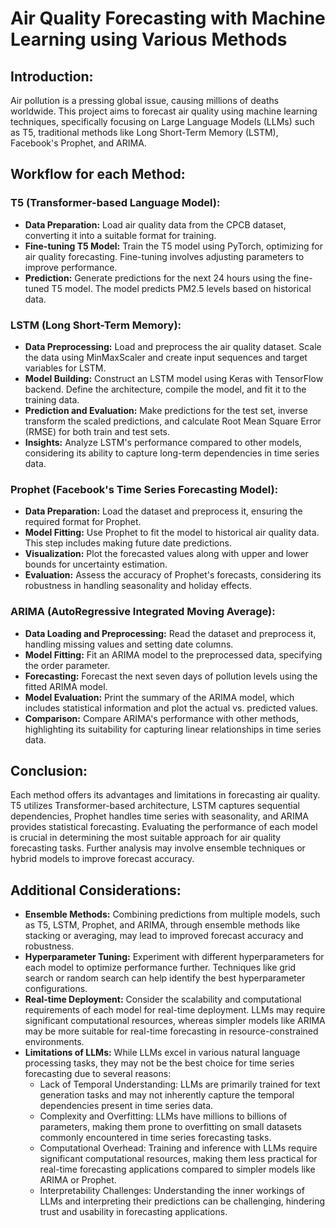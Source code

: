 # Air Quality Forecasting with Machine Learning using Various Methods

## Introduction:
Air pollution is a pressing global issue, causing millions of deaths worldwide. This project aims to forecast air quality using machine learning techniques, specifically focusing on Large Language Models (LLMs) such as T5, traditional methods like Long Short-Term Memory (LSTM), Facebook's Prophet, and ARIMA.

## Workflow for each Method:

### T5 (Transformer-based Language Model):
- **Data Preparation:** Load air quality data from the CPCB dataset, converting it into a suitable format for training.
- **Fine-tuning T5 Model:** Train the T5 model using PyTorch, optimizing for air quality forecasting. Fine-tuning involves adjusting parameters to improve performance.
- **Prediction:** Generate predictions for the next 24 hours using the fine-tuned T5 model. The model predicts PM2.5 levels based on historical data.

### LSTM (Long Short-Term Memory):
- **Data Preprocessing:** Load and preprocess the air quality dataset. Scale the data using MinMaxScaler and create input sequences and target variables for LSTM.
- **Model Building:** Construct an LSTM model using Keras with TensorFlow backend. Define the architecture, compile the model, and fit it to the training data.
- **Prediction and Evaluation:** Make predictions for the test set, inverse transform the scaled predictions, and calculate Root Mean Square Error (RMSE) for both train and test sets.
- **Insights:** Analyze LSTM's performance compared to other models, considering its ability to capture long-term dependencies in time series data.

### Prophet (Facebook's Time Series Forecasting Model):
- **Data Preparation:** Load the dataset and preprocess it, ensuring the required format for Prophet.
- **Model Fitting:** Use Prophet to fit the model to historical air quality data. This step includes making future date predictions.
- **Visualization:** Plot the forecasted values along with upper and lower bounds for uncertainty estimation.
- **Evaluation:** Assess the accuracy of Prophet's forecasts, considering its robustness in handling seasonality and holiday effects.

### ARIMA (AutoRegressive Integrated Moving Average):
- **Data Loading and Preprocessing:** Read the dataset and preprocess it, handling missing values and setting date columns.
- **Model Fitting:** Fit an ARIMA model to the preprocessed data, specifying the order parameter.
- **Forecasting:** Forecast the next seven days of pollution levels using the fitted ARIMA model.
- **Model Evaluation:** Print the summary of the ARIMA model, which includes statistical information and plot the actual vs. predicted values.
- **Comparison:** Compare ARIMA's performance with other methods, highlighting its suitability for capturing linear relationships in time series data.

## Conclusion:
Each method offers its advantages and limitations in forecasting air quality. T5 utilizes Transformer-based architecture, LSTM captures sequential dependencies, Prophet handles time series with seasonality, and ARIMA provides statistical forecasting. Evaluating the performance of each model is crucial in determining the most suitable approach for air quality forecasting tasks. Further analysis may involve ensemble techniques or hybrid models to improve forecast accuracy.

## Additional Considerations:

- **Ensemble Methods:** Combining predictions from multiple models, such as T5, LSTM, Prophet, and ARIMA, through ensemble methods like stacking or averaging, may lead to improved forecast accuracy and robustness.
- **Hyperparameter Tuning:** Experiment with different hyperparameters for each model to optimize performance further. Techniques like grid search or random search can help identify the best hyperparameter configurations.
- **Real-time Deployment:** Consider the scalability and computational requirements of each model for real-time deployment. LLMs may require significant computational resources, whereas simpler models like ARIMA may be more suitable for real-time forecasting in resource-constrained environments.
- **Limitations of LLMs:** While LLMs excel in various natural language processing tasks, they may not be the best choice for time series forecasting due to several reasons:
  - Lack of Temporal Understanding: LLMs are primarily trained for text generation tasks and may not inherently capture the temporal dependencies present in time series data.
  - Complexity and Overfitting: LLMs have millions to billions of parameters, making them prone to overfitting on small datasets commonly encountered in time series forecasting tasks.
  - Computational Overhead: Training and inference with LLMs require significant computational resources, making them less practical for real-time forecasting applications compared to simpler models like ARIMA or Prophet.
  - Interpretability Challenges: Understanding the inner workings of LLMs and interpreting their predictions can be challenging, hindering trust and usability in forecasting applications.

